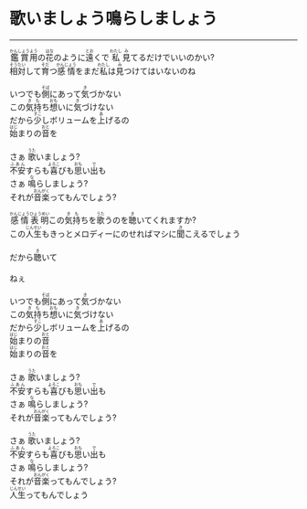 # 歌いましょう鳴らしましょう
---
<lyric>
<ruby>鑑賞<rt>かんしょう</rt></ruby><ruby>用<rt>よう</rt></ruby>の<ruby>花<rt>はな</rt></ruby>のように<ruby>遠<rt>とお</rt></ruby>くで <ruby>私<rt>わたし</rt></ruby> <ruby>見<rt>み</rt></ruby>てるだけでいいのかい?<br/>
<ruby>相対<rt>そうたい</rt></ruby>して<ruby>育<rt>そだ</rt></ruby>つ<ruby>感情<rt>かんじょう</rt></ruby>をまだ<ruby>私<rt>わたし</rt></ruby>は<ruby>見<rt>み</rt></ruby>つけてはいないのね<br/>
<br/>
いつでも<ruby>側<rt>そば</rt></ruby>にあって<ruby>気<rt>き</rt></ruby>づかない<br/>
この<ruby>気持<rt>きも</rt></ruby>ち<ruby>想<rt>おも</rt></ruby>いに<ruby>気<rt>き</rt></ruby>づけない<br/>
だから<ruby>少<rt>すこ</rt></ruby>しボリュームを<ruby>上<rt>あ</rt></ruby>げるの<br/>
<ruby>始<rt>はじ</rt></ruby>まりの<ruby>音<rt>おと</rt></ruby>を<br/>
<br/>
さぁ <ruby>歌<rt>うた</rt></ruby>いましょう?<br/>
<ruby>不安<rt>ふあん</rt></ruby>すらも<ruby>喜<rt>よろこ</rt></ruby>びも<ruby>思<rt>おも</rt></ruby>い<ruby>出<rt>で</rt></ruby>も<br/>
さぁ <ruby>鳴<rt>な</rt></ruby>らしましょう?<br/>
それが<ruby>音楽<rt>おんがく</rt></ruby>ってもんでしょう?<br/>
<br/>
<ruby>感情<rt>かんじょう</rt></ruby><ruby>表明<rt>ひょうめい</rt></ruby>この<ruby>気持<rt>きも</rt></ruby>ちを<ruby>歌<rt>うた</rt></ruby>うのを<ruby>聴<rt>き</rt></ruby>いてくれますか?<br/>
この<ruby>人生<rt>じんせい</rt></ruby>もきっとメロディーにのせればマシに<ruby>聞<rt>き</rt></ruby>こえるでしょう<br/>
<br/>
だから<ruby>聴<rt>き</rt></ruby>いて<br/>
<br/>
ねぇ<br/>
<br/>
いつでも<ruby>側<rt>そば</rt></ruby>にあって<ruby>気<rt>き</rt></ruby>づかない<br/>
この<ruby>気持<rt>きも</rt></ruby>ち<ruby>想<rt>おも</rt></ruby>いに<ruby>気<rt>き</rt></ruby>づけない<br/>
だから<ruby>少<rt>すこ</rt></ruby>しボリュームを<ruby>上<rt>あ</rt></ruby>げるの<br/>
<ruby>始<rt>はじ</rt></ruby>まりの<ruby>音<rt>おと</rt></ruby><br/>
<ruby>始<rt>はじ</rt></ruby>まりの<ruby>音<rt>おと</rt></ruby>を<br/>
<br/>
さぁ <ruby>歌<rt>うた</rt></ruby>いましょう?<br/>
<ruby>不安<rt>ふあん</rt></ruby>すらも<ruby>喜<rt>よろこ</rt></ruby>びも<ruby>思<rt>おも</rt></ruby>い<ruby>出<rt>で</rt></ruby>も<br/>
さぁ <ruby>鳴<rt>な</rt></ruby>らしましょう?<br/>
それが<ruby>音楽<rt>おんがく</rt></ruby>ってもんでしょう?<br/>
<br/>
さぁ <ruby>歌<rt>うた</rt></ruby>いましょう?<br/>
<ruby>不安<rt>ふあん</rt></ruby>すらも<ruby>喜<rt>よろこ</rt></ruby>びも<ruby>思<rt>おも</rt></ruby>い<ruby>出<rt>で</rt></ruby>も<br/>
さぁ <ruby>鳴<rt>な</rt></ruby>らしましょう?<br/>
それが<ruby>音楽<rt>おんがく</rt></ruby>ってもんでしょう?<br/>
<ruby>人生<rt>じんせい</rt></ruby>ってもんでしょう<br/>
</lyric>
